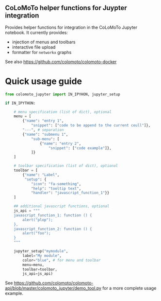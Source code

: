 CoLoMoTo helper functions for Juypter integration
-------------------------------------------------

Provides helper functions for integration in the CoLoMoTo Jupyter notebook.
It currently provides:
* injection of menus and toolbars
* interactive file upload
* formatter for ``networkx`` graphs

See also https://github.com/colomoto/colomoto-docker


Quick usage guide
=================

```python
from colomoto_jupyter import IN_IPYHON, jupyter_setup

if IN_IPYTHON:

    # menu specification (list of dict), optional
    menu = [
        {"name": "entry 1",
            "snippet": ["code to be append to the current ceull"]},
        "---", # separation
        {"name": "submenu 1",
            "sub-menu": [
                {"name": "entry 2",
                    "snippet": ["code example"]},
            ]}
    ]

    # toolbar specification (list of dict), optional
    toolbar = [
        {"name": "Label",
         "setup": {
            "icon": "fa-something",
            "help": "tooltip text",
            "handler": "javascript_function_1"}}
    ]

    ## additional javascript functions, optional
    js_api = """
    javascript_function_1: function () {
        alert("plop");
    },
    javascript_function_2: function () {
        alert("foo");
    }
    """

    jupyter_setup("mymodule",
        label="My module",
        color="blue", # for menu and toolbar
        menu=menu,
        toolbar=toolbar,
        js_api=js_api)
```

See
https://github.com/colomoto/colomoto-api/blob/master/colomoto_jupyter/demo_tool.py for a more complete usage example.



